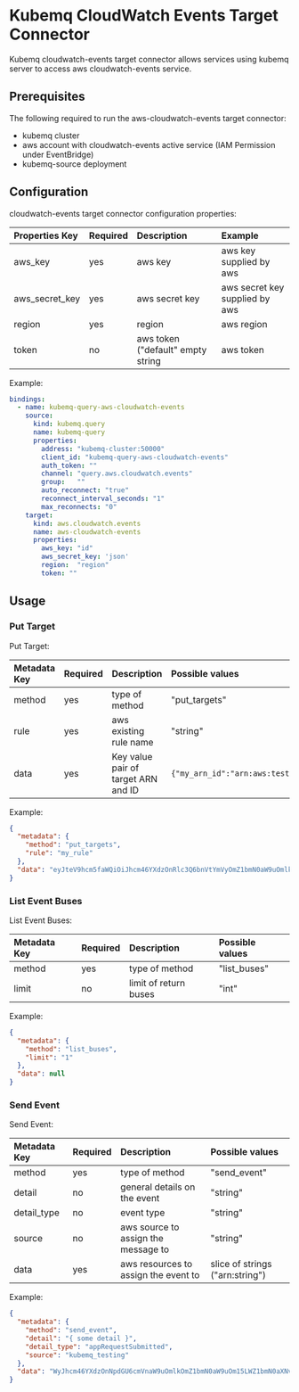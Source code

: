 # Kubemq CloudWatch Events Target Connector

Kubemq cloudwatch-events target connector allows services using kubemq server to access aws cloudwatch-events service.

## Prerequisites
The following required to run the aws-cloudwatch-events target connector:

- kubemq cluster
- aws account with cloudwatch-events active service (IAM Permission under EventBridge)
- kubemq-source deployment

## Configuration

cloudwatch-events target connector configuration properties:

| Properties Key | Required | Description                                | Example                     |
|:---------------|:---------|:-------------------------------------------|:----------------------------|
| aws_key        | yes      | aws key                                    | aws key supplied by aws         |
| aws_secret_key | yes      | aws secret key                             | aws secret key supplied by aws  |
| region         | yes      | region                                     | aws region                      |
| token          | no       | aws token ("default" empty string          | aws token                       |


Example:

```yaml
bindings:
  - name: kubemq-query-aws-cloudwatch-events
    source:
      kind: kubemq.query
      name: kubemq-query
      properties:
        address: "kubemq-cluster:50000"
        client_id: "kubemq-query-aws-cloudwatch-events"
        auth_token: ""
        channel: "query.aws.cloudwatch.events"
        group:   ""
        auto_reconnect: "true"
        reconnect_interval_seconds: "1"
        max_reconnects: "0"
    target:
      kind: aws.cloudwatch.events
      name: aws-cloudwatch-events
      properties:
        aws_key: "id"
        aws_secret_key: 'json'
        region:  "region"
        token: ""
```

## Usage

### Put Target

Put Target:

| Metadata Key      | Required | Description                             | Possible values                            |
|:------------------|:---------|:----------------------------------------|:-------------------------------------------|
| method            | yes      | type of method                          | "put_targets"                     |
| rule              | yes      | aws existing rule name                  | "string"                     |
| data              | yes      | Key value pair of target ARN and ID     |  `{"my_arn_id":"arn:aws:test:number:function:id"}`     |



Example:

```json
{
  "metadata": {
    "method": "put_targets",
    "rule": "my_rule"
  },
  "data": "eyJteV9hcm5faWQiOiJhcm46YXdzOnRlc3Q6bnVtYmVyOmZ1bmN0aW9uOmlkIn0"
}
```


### List Event Buses

List Event Buses:

| Metadata Key      | Required | Description                             | Possible values                            |
|:------------------|:---------|:----------------------------------------|:-------------------------------------------|
| method            | yes      | type of method                          | "list_buses"                     |
| limit             | no       | limit of return buses                   | "int"                     |



Example:

```json
{
  "metadata": {
    "method": "list_buses",
    "limit": "1"
  },
  "data": null
}
```


### Send Event

Send Event:

| Metadata Key      | Required | Description                             | Possible values                            |
|:-----------------|:---------|:----------------------------------------|:-------------------------------------------|
| method           | yes      | type of method                          | "send_event"                     |
| detail           | no       | general details on the event            | "string"                     |
| detail_type      | no       | event type                              | "string"                     |
| source           | no       | aws source to assign the message to     | "string"                     |
| data             | yes      | aws resources to assign the event to    |  slice of strings ("arn:string")                     |



Example:

```json
{
  "metadata": {
    "method": "send_event",
    "detail": "{ some detail }",
    "detail_type": "appRequestSubmitted",
    "source": "kubemq_testing"
  },
  "data": "WyJhcm46YXdzOnNpdGU6cmVnaW9uOmlkOmZ1bmN0aW9uOm15LWZ1bmN0aXNvbnMiXQ=="
}
```
